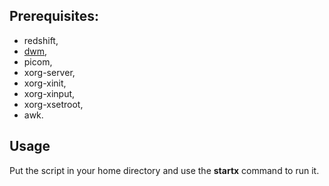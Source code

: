 ## Prerequisites:
- redshift,
- [dwm](https://github.com/jakub-swiniarski/dwm),
- picom,
- xorg-server,
- xorg-xinit,
- xorg-xinput,
- xorg-xsetroot,
- awk.

## Usage
Put the script in your home directory and use the **startx** command to run it.
